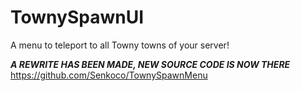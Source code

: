 # TownySpawnUI
A menu to teleport to all Towny towns of your server!

***A REWRITE HAS BEEN MADE, NEW SOURCE CODE IS NOW THERE***
https://github.com/Senkoco/TownySpawnMenu
